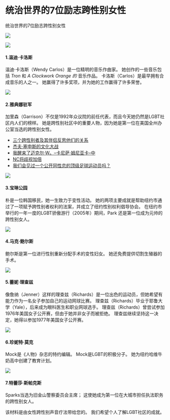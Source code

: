 # 统治世界的7位励志跨性别女性

统治世界的7位励志跨性别女性

![](http://mdm.miximages.com/Transgender/1F7b30ik_FaYVhENrsLSQCw.png)

![](http://mdm.miximages.com/Transgender/1oThU75zfBnloQX9shyP7eQ.jpg)

#### 1.温迪·卡洛斯

温迪·卡洛斯（Wendy Carlos）是一位精明的音乐作曲家。 她创作的一些音乐包括 _Tron_ 和 _A Clockwork Orange 的_ 音乐作品。 卡洛斯（Carlos）是最早拥有合成音乐的人之一。 她赢得了许多奖项，并为她的工作赢得了许多荣誉。

![](http://mdm.miximages.com/Transgender/1Oux_4GFabCpKS0TLm_Z-mA.jpg)

#### 2.雅典娜驻军

加里森（Garrison）不仅是1992年众议院的前任代表，而且今天她仍然是LGBT社区内人们的榜样。 她是跨性别社区中的重要人物，因为她是第一位在美国全州办公室当选的跨性别女性。

-   [三个跨性别者及其伴侣反思他们的关系](https://www.chunletang.com/32482/%e4%b8%89%e4%b8%aa%e8%b7%a8%e6%80%a7%e5%88%ab%e8%80%85%e5%8f%8a%e5%85%b6%e4%bc%b4%e4%be%a3%e5%8f%8d%e6%80%9d%e4%bb%96%e4%bb%ac%e7%9a%84%e5%85%b3%e7%b3%bb.html "三个跨性别者及其伴侣反思他们的关系")
-   [杰夫·塞申斯的文化大战](https://www.chunletang.com/21129/%e6%9d%b0%e5%a4%ab%c2%b7%e5%a1%9e%e7%94%b3%e6%96%af%e7%9a%84%e6%96%87%e5%8c%96%e5%a4%a7%e6%88%98.html "杰夫·塞申斯的文化大战")
-   [我醒来了迈克尔·W。–卡尼萨·姆尼亚卡–中](https://www.chunletang.com/19744/%e6%88%91%e9%86%92%e6%9d%a5%e4%ba%86%e8%bf%88%e5%85%8b%e5%b0%94%c2%b7w%e3%80%82-%e5%8d%a1%e5%b0%bc%e8%90%a8%c2%b7%e5%a7%86%e5%b0%bc%e4%ba%9a%e5%8d%a1-%e4%b8%ad.html "我醒来了迈克尔·W。–卡尼萨·姆尼亚卡–中")
-   [NC将歧视加倍](https://www.chunletang.com/19658/nc%e5%b0%86%e6%ad%a7%e8%a7%86%e5%8a%a0%e5%80%8d.html "NC将歧视加倍")
-   [我们会见过一个公开同性恋的顶级足球运动员吗？](https://www.chunletang.com/17755/%e6%88%91%e4%bb%ac%e4%bc%9a%e8%a7%81%e8%bf%87%e4%b8%80%e4%b8%aa%e5%85%ac%e5%bc%80%e5%90%8c%e6%80%a7%e6%81%8b%e7%9a%84%e9%a1%b6%e7%ba%a7%e8%b6%b3%e7%90%83%e8%bf%90%e5%8a%a8%e5%91%98%e5%90%97%ef%bc%9f.html "我们会见过一个公开同性恋的顶级足球运动员吗？")

![](http://mdm.miximages.com/Transgender/1OeDc7ZHl3KcCiu0lPnUNGA.jpg)

#### 3.宝琳公园

朴是一位韩国移民，她一生致力于变性活动。 她的两项主要成就是帮助纽约市通过了一项赋予跨性别者权利的法案，并成立了纽约性别权利倡导协会。 在纽约市举行的一年一度的LGBT骄傲游行（2005年）期间，Park 还是第一位成为元帅的跨性别女人。

![](http://mdm.miximages.com/Transgender/1Yl472-PJhQJ2JDPg-nNzhQ.jpg)

#### 4.马克·鲍尔斯

鲍尔斯是第一位进行性别重新分配手术的变性妇女。 她还免费提供切割生殖器的手术。

![](http://mdm.miximages.com/Transgender/1NyKYoWVk4-ehTaqSUFrKVw.jpg)

#### 5.蕾妮·理查兹

像詹纳（Jenner）这样的理查兹（Richards）是一位出色的运动员，但她希望有能力作为一名女子参加自己的运动网球比赛。 理查兹（Richards）毕业于耶鲁大学（Yale），后来成为眼科医生和职业网球选手。 理查兹（Richards）曾尝试参加1976年美国女子公开赛，但由于她并非女子而被拒绝。 理查兹继续坚持这一决定，她得以参加1977年美国女子公开赛。

![](http://mdm.miximages.com/Transgender/1Q7mz5DHsG93c11lF7HX8FQ.png)

#### 6.珍妮特·莫克

Mock是《人物》杂志的特约编辑。 Mock是LGBT的积极分子。 她为纽约哈维牛奶高中创建了教育计划。

![](http://mdm.miximages.com/Transgender/1w2R8tL8zm33tLZC0XcXdUQ.jpg)

#### 7.特蕾莎·斯帕克斯

Sparks当选为旧金山警察委员会主席； 这使她成为第一位在大城市担任执法职务的跨性别女人。

该材料是由女性跨性别声音疗法带给您的。 我们希望个人了解LGBT社区的成就。